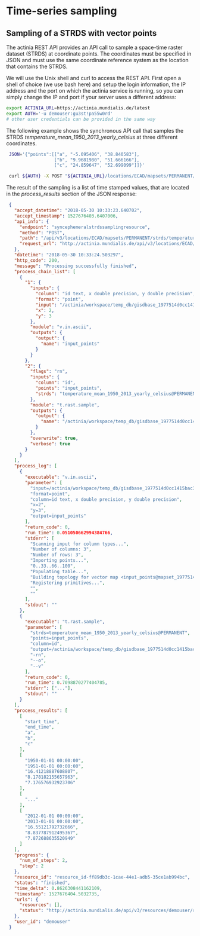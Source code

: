 Time-series sampling
====================

Sampling of a STRDS with vector points
--------------------------------------

The actinia REST API provides an API call to sample a space-time raster
dataset (STRDS) at coordinate points. The coordinates must be specified
in JSON and must use the same coordinate reference system as the
location that contains the STRDS.

We will use the Unix shell and curl to access the REST API. First open a shell of choice (we use bash here) and setup the login information, the  IP address and the port on which the actinia service is running, so you can simply change the IP and port if your server uses a different
address:

```bash
export ACTINIA_URL=https://actinia.mundialis.de/latest
export AUTH='-u demouser:gu3st!pa55w0rd'
# other user credentials can be provided in the same way
```

The following example shows the synchronous API call that samples the
STRDS *temperature\_mean\_1950\_2013\_yearly\_celsius* at three
different coordinates.

```bash
 JSON='{"points":[["a", "-5.095406", "38.840583"],
                  ["b", "9.9681980", "51.666166"],
                  ["c", "24.859647", "52.699099"]]}'

 curl ${AUTH} -X POST "${ACTINIA_URL}/locations/ECAD/mapsets/PERMANENT/strds/temperature_mean_1950_2013_yearly_celsius/sampling_sync" -H  "accept: application/json" -H  "content-type: application/json" -d "$JSON"
```

The result of the sampling is a list of time stamped values, that are
located in the *process\_results* section of the JSON response:

```json
 {
   "accept_datetime": "2018-05-30 10:33:23.640702",
   "accept_timestamp": 1527676403.6407006,
   "api_info": {
     "endpoint": "syncephemeralstrdssamplingresource",
     "method": "POST",
     "path": "/api/v3/locations/ECAD/mapsets/PERMANENT/strds/temperature_mean_1950_2013_yearly_celsius/sampling_sync",
     "request_url": "http://actinia.mundialis.de/api/v3/locations/ECAD/mapsets/PERMANENT/strds/temperature_mean_1950_2013_yearly_celsius/sampling_sync"
   },
   "datetime": "2018-05-30 10:33:24.503297",
   "http_code": 200,
   "message": "Processing successfully finished",
   "process_chain_list": [
     {
       "1": {
         "inputs": {
           "column": "id text, x double precision, y double precision",
           "format": "point",
           "input": "/actinia/workspace/temp_db/gisdbase_1977514d0cc1415bac3a1722aa4f6e1e/.tmp/tmprpjtds__",
           "x": 2,
           "y": 3
         },
         "module": "v.in.ascii",
         "outputs": {
           "output": {
             "name": "input_points"
           }
         }
       },
       "2": {
         "flags": "rn",
         "inputs": {
           "column": "id",
           "points": "input_points",
           "strds": "temperature_mean_1950_2013_yearly_celsius@PERMANENT"
         },
         "module": "t.rast.sample",
         "outputs": {
           "output": {
             "name": "/actinia/workspace/temp_db/gisdbase_1977514d0cc1415bac3a1722aa4f6e1e/.tmp/tmpfsiu1fn1"
           }
         },
         "overwrite": true,
         "verbose": true
       }
     }
   ],
   "process_log": [
     {
       "executable": "v.in.ascii",
       "parameter": [
         "input=/actinia/workspace/temp_db/gisdbase_1977514d0cc1415bac3a1722aa4f6e1e/.tmp/tmprpjtds__",
         "format=point",
         "column=id text, x double precision, y double precision",
         "x=2",
         "y=3",
         "output=input_points"
       ],
       "return_code": 0,
       "run_time": 0.051050662994384766,
       "stderr": [
         "Scanning input for column types...",
         "Number of columns: 3",
         "Number of rows: 3",
         "Importing points...",
         "0..33..66..100",
         "Populating table...",
         "Building topology for vector map <input_points@mapset_1977514d0cc1415bac3a1722aa4f6e1e>...",
         "Registering primitives...",
         "",
         ""
       ],
       "stdout": ""
     },
     {
       "executable": "t.rast.sample",
       "parameter": [
         "strds=temperature_mean_1950_2013_yearly_celsius@PERMANENT",
         "points=input_points",
         "column=id",
         "output=/actinia/workspace/temp_db/gisdbase_1977514d0cc1415bac3a1722aa4f6e1e/.tmp/tmpfsiu1fn1",
         "-rn",
         "--o",
         "--v"
       ],
       "return_code": 0,
       "run_time": 0.7098870277404785,
       "stderr": ["..."],
       "stdout": ""
     }
   ],
   "process_results": [
     [
       "start_time",
       "end_time",
       "a",
       "b",
       "c"
     ],
     [
       "1950-01-01 00:00:00",
       "1951-01-01 00:00:00",
       "16.41218887608807",
       "8.178182155657963",
       "7.176576932923706"
     ],
     [
       "..."
     ],
     [
       "2012-01-01 00:00:00",
       "2013-01-01 00:00:00",
       "16.55121792732666",
       "8.837787912495367",
       "7.872688635520949"
     ]
   ],
   "progress": {
     "num_of_steps": 2,
     "step": 2
   },
   "resource_id": "resource_id-ff89db3c-1cae-44e1-adb5-35ce1ab994bc",
   "status": "finished",
   "time_delta": 0.8626308441162109,
   "timestamp": 1527676404.5032735,
   "urls": {
     "resources": [],
     "status": "http://actinia.mundialis.de/api/v3/resources/demouser/resource_id-ff89db3c-1cae-44e1-adb5-35ce1ab994bc"
   },
   "user_id": "demouser"
 }
```
